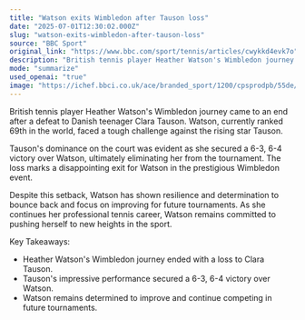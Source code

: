 ```yaml
---
title: "Watson exits Wimbledon after Tauson loss"
date: "2025-07-01T12:30:02.000Z"
slug: "watson-exits-wimbledon-after-tauson-loss"
source: "BBC Sport"
original_link: "https://www.bbc.com/sport/tennis/articles/cwykkd4evk7o"
description: "British tennis player Heather Watson's Wimbledon journey ended with a defeat to Danish teenager Clara Tauson, who secured a 6-3, 6-4 victory over Watson. The loss marked a disappointing exit for Watson in the prestigious tournament, but she remains determined to bounce back and improve for future competitions. Despite the setback, Watson is committed to pushing herself to new heights in her professional tennis career."
mode: "summarize"
used_openai: "true"
image: "https://ichef.bbci.co.uk/ace/branded_sport/1200/cpsprodpb/55de/live/ddc86ce0-5669-11f0-9fc1-5b48baa78cfc.jpg"
---
```


British tennis player Heather Watson's Wimbledon journey came to an end after a defeat to Danish teenager Clara Tauson. Watson, currently ranked 69th in the world, faced a tough challenge against the rising star Tauson.

Tauson's dominance on the court was evident as she secured a 6-3, 6-4 victory over Watson, ultimately eliminating her from the tournament. The loss marks a disappointing exit for Watson in the prestigious Wimbledon event.

Despite this setback, Watson has shown resilience and determination to bounce back and focus on improving for future tournaments. As she continues her professional tennis career, Watson remains committed to pushing herself to new heights in the sport.

Key Takeaways:
- Heather Watson's Wimbledon journey ended with a loss to Clara Tauson.
- Tauson's impressive performance secured a 6-3, 6-4 victory over Watson.
- Watson remains determined to improve and continue competing in future tournaments.